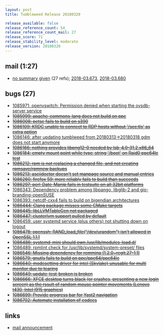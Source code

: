 ```yaml
---
layout: post
title: Tumbleweed Release 20180320

release_available: false
release_reference_count: 54
release_reference_count_mail: 27
release_score: 71
release_stability_level: moderate
release_version: 20180320
---
```


## mail (1:27)

- [no summary given](https://lists.opensuse.org/opensuse-factory/2018-03/msg00589.html) (27 refs); [2018-03.673](https://lists.opensuse.org/opensuse-factory/2018-03/msg00673.html), [2018-03.680](https://lists.opensuse.org/opensuse-factory/2018-03/msg00680.html)

## bugs (27)

<!--more-->

- [1085971: openvswitch: Permission denied when starting the ovsdb-server service](https://bugzilla.opensuse.org/show_bug.cgi?id=1085971)
- ~~[1085999: apache-commons-lang does not build on ppc](https://bugzilla.opensuse.org/show_bug.cgi?id=1085999)~~
- ~~[1086008: petsc fails to build on s390](https://bugzilla.opensuse.org/show_bug.cgi?id=1086008)~~
- ~~[1086109: KRDC unable to connect to RDP hosts without '/sec:tls' as extra option](https://bugzilla.opensuse.org/show_bug.cgi?id=1086109)~~
- [1086146: after updating tumblweed from 20180313->20180318 gdm does not start anymore](https://bugzilla.opensuse.org/show_bug.cgi?id=1086146)
- ~~[1086166: nothing provides libpng12-0 needed by lsb-4.0-31.2.x86_64](https://bugzilla.opensuse.org/show_bug.cgi?id=1086166)~~
- ~~[1086184: empty mount point while type-string '/boot' on Raid0 ppc64le test](https://bugzilla.opensuse.org/show_bug.cgi?id=1086184)~~
- ~~[1086212: rpm is not replacing a changed file, and not creating rpmsave/rpmnew backups](https://bugzilla.opensuse.org/show_bug.cgi?id=1086212)~~
- ~~[1086213: asciidoctor doesn't set manpage source and manual entries](https://bugzilla.opensuse.org/show_bug.cgi?id=1086213)~~
- ~~[1086260: firefox 59: more reliably fails to build than succeeds](https://bugzilla.opensuse.org/show_bug.cgi?id=1086260)~~
- ~~[1086297: perl-Date-Manip fails in testsuite on all 32bit platforms](https://bugzilla.opensuse.org/show_bug.cgi?id=1086297)~~
- [1086343: Dependency problem among libpango, libglib-2 and gio-branding-openSUSE](https://bugzilla.opensuse.org/show_bug.cgi?id=1086343)
- [1086393: netcdf-cxx4 fails to build on bigendian architectures](https://bugzilla.opensuse.org/show_bug.cgi?id=1086393)
- ~~[1086444: Clang package misses some CMake targets](https://bugzilla.opensuse.org/show_bug.cgi?id=1086444)~~
- ~~[1086445: libLLVMTableGen not packaged](https://bugzilla.opensuse.org/show_bug.cgi?id=1086445)~~
- ~~[1086447: clusterlvm support pulled by default](https://bugzilla.opensuse.org/show_bug.cgi?id=1086447)~~
- [1086459: user systemd service (plus others) not shutting down on logout](https://bugzilla.opensuse.org/show_bug.cgi?id=1086459)
- ~~[1086478: openssh: RAND_load_file("/dev/urandom") isn't allowed in OpenSSL 1.1.1](https://bugzilla.opensuse.org/show_bug.cgi?id=1086478)~~
- ~~[1086486: systemd-mini should own /usr/lib/modules-load.d/](https://bugzilla.opensuse.org/show_bug.cgi?id=1086486)~~
- [1086489: rpmlint check for /usr/lib/systemd/system-preset/ files](https://bugzilla.opensuse.org/show_bug.cgi?id=1086489)
- ~~[1086546: Missing dependency for remmina (1.2.0~rcgit.27-1.1)](https://bugzilla.opensuse.org/show_bug.cgi?id=1086546)~~
- ~~[1086579: gnutls fails to build on ppc/ppc64/ppc64le](https://bugzilla.opensuse.org/show_bug.cgi?id=1086579)~~
- ~~[1086640: modesetting driver for intel (Skylake) unusable for multi monitor due to tearing](https://bugzilla.opensuse.org/show_bug.cgi?id=1086640)~~
- ~~[1086649: update-test-broken is broken](https://bugzilla.opensuse.org/show_bug.cgi?id=1086649)~~
- ~~[1086666: XFCE desktop turns black (or crashes, presenting a new login screen) as the rssult of random mouse pointer movements (Lenovo t430, Intel I915 graphics)](https://bugzilla.opensuse.org/show_bug.cgi?id=1086666)~~
- ~~[1086699: Provide progress bar for Yast2 navigation](https://bugzilla.opensuse.org/show_bug.cgi?id=1086699)~~
- ~~[1086702: Automate installation of codecs](https://bugzilla.opensuse.org/show_bug.cgi?id=1086702)~~



## links

- [mail announcement](https://lists.opensuse.org/opensuse-factory/2018-03/msg00580.html)
